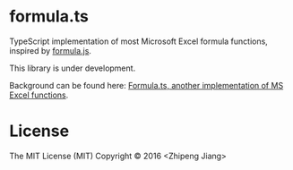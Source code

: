 # formula.ts

TypeScript implementation of most Microsoft Excel formula functions, inspired by [formula.js](https://github.com/sutoiku/formula.js).

This library is under development.

Background can be found here: [Formula.ts, another implementation of MS Excel functions](http://zp-j.github.io/2016/05/06/formula-ts/).

# License

The MIT License (MIT)
Copyright © 2016 &lt;Zhipeng Jiang&gt;
